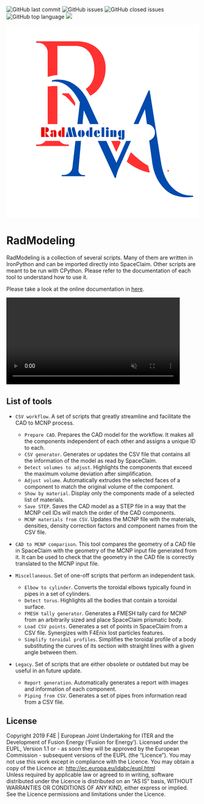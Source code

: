 ![GitHub last commit](https://img.shields.io/github/last-commit/Fusion4Energy/RadModeling)
![GitHub issues](https://img.shields.io/github/issues/Fusion4Energy/RadModeling)
![GitHub closed issues](https://img.shields.io/github/issues-closed-raw/Fusion4Energy/RadModeling)
![GitHub top language](https://img.shields.io/github/languages/top/Fusion4Energy/RadModeling)
![](https://img.shields.io/badge/license-EU%20PL-blue)

![RadModeling Logo](docs/source/_static/logo.png) 
# RadModeling

RadModeling is a collection of several scripts. Many of them are written in IronPython and can 
be imported directly into SpaceClaim. Other scripts are meant to be run with CPython. 
Please refer to the documentation of each tool to understand how to use it.

Please take a look at the online documentation in [here](https://radmodeling.readthedocs.io/en/latest/).

<video width="90%" max-width="1080px" controls autoplay loop muted>
  <source src="docs/source/_static/SpaceClaim_adjust_volume.mp4" type="video/mp4">
  Your browser does not support the video tag.
</video>

## List of tools

* `CSV workflow`. A set of scripts that greatly streamline and 
  facilitate the CAD to MCNP process.

  * `Prepare CAD`. Prepares the CAD model for the 
    workflow. It makes all the components independent of each other and assigns a unique ID to 
    each.
  * `CSV generator`. Generates or updates the CSV file
    that contains all the information of the model as read by SpaceClaim.
  * `Detect volumes to adjust`. Highlights 
    the components that exceed the maximum volume deviation after simplification.
  * `Adjust volume`. Automatically extrudes the
    selected faces of a component to match the original volume of the component.
  * `Show by material`. Display only the components
    made of a selected list of materials.
  * `Save STEP`. Saves the CAD model as a STEP file
    in a way that the MCNP cell IDs will match the order of the CAD components.
  * `MCNP materials from CSV`. Updates the
    MCNP file with the materials, densities, density correction factors and component 
    names from the CSV file.

* `CAD to MCNP comparison`. This tool compares the 
  geometry of a CAD file in SpaceClaim with the geometry of the MCNP input file 
  generated from it. It can be used to check that the geometry in the CAD file is
  correctly translated to the MCNP input file.

* `Miscellaneous`. Set of one-off scripts that perform an 
  independent task.

  * `Elbow to cylinder`. Converts the toroidal elbows typically
    found in pipes in a set of cylinders.
  * `Detect torus`. Highlights all the bodies that 
    contain a toroidal surface.
  * `FMESH tally generator`. Generates a 
    FMESH tally card for MCNP from an arbitrarily sized and place SpaceClaim prismatic 
    body.
  * `Load CSV points`. Generates a set of points 
    in SpaceClaim from a CSV file. Synergizes with F4Enix lost particles features.
  * `Simplify toroidal profiles`. Simplifies the toroidal profile of a body 
    substituting the curves of its section with straight lines with a given angle between
    them.

* `Legacy`. Set of scripts that are either obsolete or outdated but may be useful
  in an future update.

  * `Report generation`. Automatically generates a 
    report with images and information of each component.
  * `Piping from CSV`. Generates a set of pipes from information read from a CSV 
    file. 


## License
Copyright 2019 F4E | European Joint Undertaking for ITER and the Development of Fusion Energy (‘Fusion for Energy’). Licensed under the EUPL, Version 1.1 or - as soon they will be approved by the European Commission - subsequent versions of the EUPL (the “Licence”). You may not use this work except in compliance with the Licence. You may obtain a copy of the Licence at: http://ec.europa.eu/idabc/eupl.html   
Unless required by applicable law or agreed to in writing, software distributed under the Licence is distributed on an “AS IS” basis, WITHOUT WARRANTIES OR CONDITIONS OF ANY KIND, either express or implied. See the Licence permissions and limitations under the Licence.
